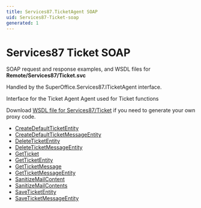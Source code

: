 ```yaml
---
title: Services87.TicketAgent SOAP
uid: Services87-Ticket-soap
generated: 1
---
```


# Services87 Ticket SOAP

SOAP request and response examples, and WSDL files for **Remote/Services87/Ticket.svc**

Handled by the <see cref="T:SuperOffice.Services87.ITicketAgent">SuperOffice.Services87.ITicketAgent</see> interface.

Interface for the Ticket Agent
Agent used for Ticket functions

Download [WSDL file for Services87/Ticket](../Services87-Ticket.md) if you need to generate your own proxy code.

* [CreateDefaultTicketEntity](CreateDefaultTicketEntity.md)
* [CreateDefaultTicketMessageEntity](CreateDefaultTicketMessageEntity.md)
* [DeleteTicketEntity](DeleteTicketEntity.md)
* [DeleteTicketMessageEntity](DeleteTicketMessageEntity.md)
* [GetTicket](GetTicket.md)
* [GetTicketEntity](GetTicketEntity.md)
* [GetTicketMessage](GetTicketMessage.md)
* [GetTicketMessageEntity](GetTicketMessageEntity.md)
* [SanitizeMailContent](SanitizeMailContent.md)
* [SanitizeMailContents](SanitizeMailContents.md)
* [SaveTicketEntity](SaveTicketEntity.md)
* [SaveTicketMessageEntity](SaveTicketMessageEntity.md)
